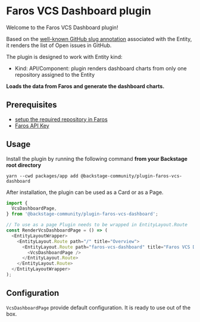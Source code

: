 # Faros VCS Dashboard plugin

Welcome to the Faros VCS Dashboard plugin!

Based on the [well-known GitHub slug annotation](https://backstage.io/docs/features/software-catalog/well-known-annotations#githubcomproject-slug) associated with the Entity, it renders the list of Open issues in GitHub.

The plugin is designed to work with Entity kind:

- Kind: API/Component: plugin renders dashboard charts from only one repository assigned to the Entity

**Loads the data from Faros and generate the dashboard charts.**

## Prerequisites

- [setup the required repository in Faros](https://app.faros.ai/default/teams/ownership/repository?search-items=cvd_rest)
- [Faros API Key](https://app.faros.ai/default/api-keys#s=accessControl)

## Usage

Install the plugin by running the following command **from your Backstage root directory**

`yarn --cwd packages/app add @backstage-community/plugin-faros-vcs-dashboard`

After installation, the plugin can be used as a Card or as a Page.

```typescript
import {
  VcsDashboardPage,
} from '@backstage-community/plugin-faros-vcs-dashboard';

// To use as a page Plugin needs to be wrapped in EntityLayout.Route
const RenderVcsDashboardPage = () => (
  <EntityLayoutWrapper>
    <EntityLayout.Route path="/" title="Overview">
      <EntityLayout.Route path="faros-vcs-dashboard" title="Faros VCS Dashboard">
        <VcsDashboardPage />
      </EntityLayout.Route>
    </EntityLayout.Route>
  </EntityLayoutWrapper>
);

```

## Configuration

`VcsDashboardPage` provide default configuration. It is ready to use out of the box.


